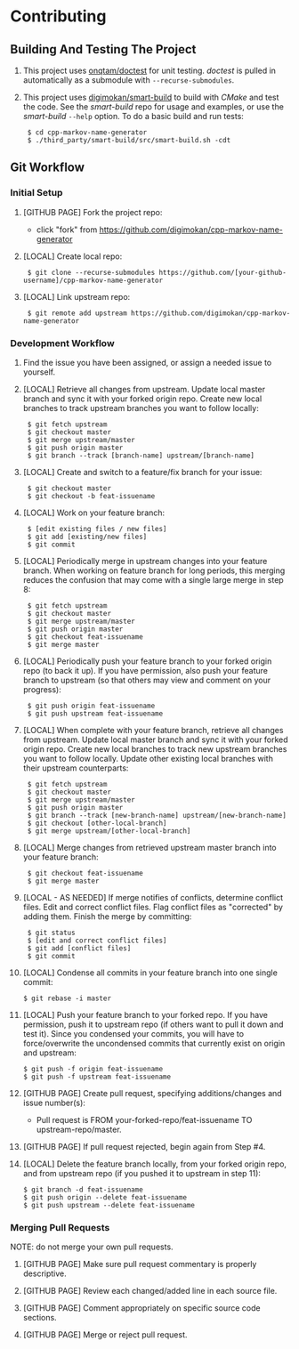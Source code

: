 # Contributing

## Building And Testing The Project

1. This project uses [onqtam/doctest](https://github.com/onqtam/doctest) for
   unit testing. _doctest_ is pulled in automatically as a submodule with
   `--recurse-submodules`.

2. This project uses [digimokan/smart-build](https://github.com/digimokan/smart-build)
  to build with _CMake_ and test the code. See the _smart-build_ repo for usage
  and examples, or use the _smart-build_ `--help` option. To do a basic build
  and run tests:

        $ cd cpp-markov-name-generator
        $ ./third_party/smart-build/src/smart-build.sh -cdt

## Git Workflow

### Initial Setup

1. [GITHUB PAGE] Fork the project repo:

    * click "fork" from https://github.com/digimokan/cpp-markov-name-generator

2. [LOCAL] Create local repo:

        $ git clone --recurse-submodules https://github.com/[your-github-username]/cpp-markov-name-generator

3. [LOCAL] Link upstream repo:

        $ git remote add upstream https://github.com/digimokan/cpp-markov-name-generator

### Development Workflow

1. Find the issue you have been assigned, or assign a needed issue to yourself.

2. [LOCAL] Retrieve all changes from upstream.  Update local master branch and
sync it with your forked origin repo.  Create new local branches to track
upstream branches you want to follow locally:

        $ git fetch upstream
        $ git checkout master
        $ git merge upstream/master
        $ git push origin master
        $ git branch --track [branch-name] upstream/[branch-name]

3. [LOCAL] Create and switch to a feature/fix branch for your issue:

        $ git checkout master
        $ git checkout -b feat-issuename

4. [LOCAL] Work on your feature branch:

        $ [edit existing files / new files]
        $ git add [existing/new files]
        $ git commit

5. [LOCAL] Periodically merge in upstream changes into your feature branch.
When working on feature branch for long periods, this merging reduces the
confusion that may come with a single large merge in step 8:

        $ git fetch upstream
        $ git checkout master
        $ git merge upstream/master
        $ git push origin master
        $ git checkout feat-issuename
        $ git merge master

6. [LOCAL] Periodically push your feature branch to your forked origin repo
(to back it up). If you have permission, also push your feature branch to
upstream (so that others may view and comment on your progress):

        $ git push origin feat-issuename
        $ git push upstream feat-issuename

7. [LOCAL] When complete with your feature branch, retrieve all changes from
upstream. Update local master branch and sync it with your forked origin repo.
Create new local branches to track new upstream branches you want to follow
locally. Update other existing local branches with their upstream counterparts:

        $ git fetch upstream
        $ git checkout master
        $ git merge upstream/master
        $ git push origin master
        $ git branch --track [new-branch-name] upstream/[new-branch-name]
        $ git checkout [other-local-branch]
        $ git merge upstream/[other-local-branch]

8. [LOCAL] Merge changes from retrieved upstream master branch into your feature
branch:

        $ git checkout feat-issuename
        $ git merge master

9. [LOCAL - AS NEEDED] If merge notifies of conflicts, determine conflict files.
Edit and correct conflict files.  Flag conflict files as "corrected" by adding
them. Finish the merge by committing:

        $ git status
        $ [edit and correct conflict files]
        $ git add [conflict files]
        $ git commit

10. [LOCAL] Condense all commits in your feature branch into one single commit:

        $ git rebase -i master

11. [LOCAL] Push your feature branch to your forked repo. If you have
permission, push it to upstream repo (if others want to pull it down and test
it). Since you condensed your commits, you will have to force/overwrite the
uncondensed commits that currently exist on origin and upstream:

        $ git push -f origin feat-issuename
        $ git push -f upstream feat-issuename

12. [GITHUB PAGE] Create pull request, specifying additions/changes and issue
number(s):

    * Pull request is FROM your-forked-repo/feat-issuename TO
      upstream-repo/master.

13. [GITHUB PAGE] If pull request rejected, begin again from Step #4.

14. [LOCAL] Delete the feature branch locally, from your forked origin repo, and
from upstream repo (if you pushed it to upstream in step 11):

        $ git branch -d feat-issuename
        $ git push origin --delete feat-issuename
        $ git push upstream --delete feat-issuename

### Merging Pull Requests

NOTE: do not merge your own pull requests.

1. [GITHUB PAGE] Make sure pull request commentary is properly descriptive.

2. [GITHUB PAGE] Review each changed/added line in each source file.

3. [GITHUB PAGE] Comment appropriately on specific source code sections.

4. [GITHUB PAGE] Merge or reject pull request.

